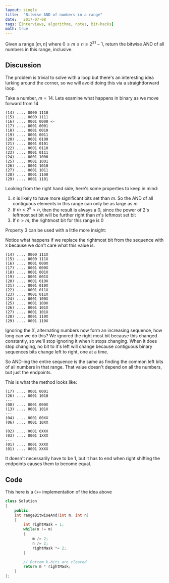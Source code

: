 ```yaml
---
layout: single
title:  "Bitwise AND of numbers in a range"
date:   2017-07-08
tags: [interviews, algorithms, notes, bit-hacks]
math: true
---
```


Given a range $[m, n]$ where $0 \leq m \leq n \leq 2^{31} - 1$, return the bitwise AND of all numbers in this range, inclusive.

## Discussion
The problem is trivial to solve with a loop but there's an interesting idea lurking around the corner, so we will avoid doing this via a straightforward loop.

Take a number, $m = 14$. Lets examine what happens in binary as we move forward from 14

```
(14) .... 0000 1110
(15) .... 0000 1111
(16) .... 0001 0000 <-
(17) .... 0001 0001
(18) .... 0001 0010
(19) .... 0001 0011
(20) .... 0001 0100
(21) .... 0001 0101
(22) .... 0001 0110
(23) .... 0001 0111
(24) .... 0001 1000
(25) .... 0001 1001
(26) .... 0001 1010
(27) .... 0001 1011
(28) .... 0001 1100
(29) .... 0001 1101
```
Looking from the right hand side, here's some properties to keep in mind:

1. $n$ is likely to have more significant bits set than $m$. So the AND of all contiguous elements in this range can only be as large as $m$
2. If $m < 2^k < n$, then the result is always a $0$, since the power of $2$'s leftmost set bit will be further right than $m$'s leftmost set bit
3. If $n > m$, the rightmost bit for this range is $0$

Property $3$ can be used with a little more insight:

Notice what happens if we replace the rightmost bit from the sequence with `X` because we don't care what this value is.
```
(14) .... 0000 111X
(15) .... 0000 111X
(16) .... 0001 000X
(17) .... 0001 000X
(18) .... 0001 001X
(19) .... 0001 001X
(20) .... 0001 010X
(21) .... 0001 010X
(22) .... 0001 011X
(23) .... 0001 011X
(24) .... 0001 100X
(25) .... 0001 100X
(26) .... 0001 101X
(27) .... 0001 101X
(28) .... 0001 110X
(29) .... 0001 110X
```
Ignoring the $X$, alternating numbers now form an increasing sequence, how long can we do this? We ignored the right most bit because this changed constantly, so we'll stop ignoring it when it stops changing. When it does stop changing, no bit to it's left will change because contiguous binary sequences bits change left to right, one at a time.

So AND-ing the entire sequence is the same as finding the common left bits of all numbers in that range. That value doesn't depend on all the numbers, but just the endpoints.

This is what the method looks like:
```
(17) .... 0001 0001
(26) .... 0001 1010
---
(08) .... 0001 000X
(13) .... 0001 101X
---
(04) .... 0001 00XX
(06) .... 0001 10XX
---
(02) .... 0001 0XXX
(03) .... 0001 1XXX
---
(01) .... 0001 XXXX
(01) .... 0001 XXXX
```

It doesn't necessarily have to be $1$, but it has to end when right shifting the endpoints causes them to become equal.

## Code
This here is a `C++` implementation of the idea above
```cpp
class Solution
{
    public:
    int rangeBitwiseAnd(int m, int n)
    {
        int rightMask = 1;
        while(n != m)
        {
            m /= 2;
            n /= 2;
            rightMask *= 2;
        }

        // Bottom k-bits are cleared
        return m * rightMask;
    }
};
```
